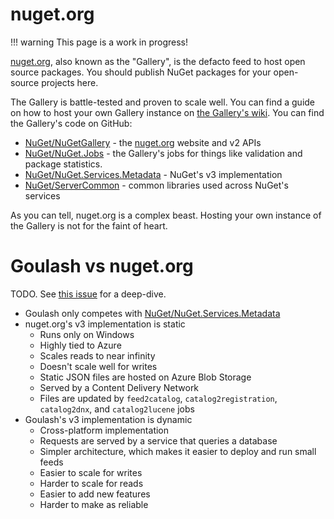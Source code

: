 # nuget.org

!!! warning
    This page is a work in progress!

[nuget.org](https://www.nuget.org/), also known as the "Gallery", is the defacto feed to host open
source packages. You should publish NuGet packages for your open-source projects here.

The Gallery is battle-tested and proven to scale well. You can find a guide on how to host
your own Gallery instance on [the Gallery's wiki](https://github.com/NuGet/NuGetGallery/wiki/Hosting-nuget.org's-v3-services).
You can find the Gallery's code on GitHub:

* [NuGet/NuGetGallery](https://github.com/NuGet/NuGetGallery) - the [nuget.org](https://nuget.org)
website and v2 APIs
* [NuGet/NuGet.Jobs](https://github.com/NuGet/NuGet.Jobs/) - the Gallery's jobs for things like validation and package statistics.
* [NuGet/NuGet.Services.Metadata](https://github.com/NuGet/NuGet.Services.Metadata/) - NuGet's v3 implementation
* [NuGet/ServerCommon](https://github.com/NuGet/ServerCommon) - common libraries used across NuGet's services

As you can tell, nuget.org is a complex beast. Hosting your own instance of the Gallery is not for the faint of heart.

# Goulash vs nuget.org

TODO. See [this issue](https://github.com/loic-sharma/Goulash/issues/71) for a deep-dive.

* Goulash only competes with [NuGet/NuGet.Services.Metadata](https://github.com/NuGet/NuGet.Services.Metadata/)
* nuget.org's v3 implementation is static
    * Runs only on Windows
    * Highly tied to Azure
    * Scales reads to near infinity
    * Doesn't scale well for writes
    * Static JSON files are hosted on Azure Blob Storage
    * Served by a Content Delivery Network
    * Files are updated by `feed2catalog`, `catalog2registration`, `catalog2dnx`, and `catalog2lucene` jobs
* Goulash's v3 implementation is dynamic
    * Cross-platform implementation
    * Requests are served by a service that queries a database
    * Simpler architecture, which makes it easier to deploy and run small feeds
    * Easier to scale for writes
    * Harder to scale for reads
    * Easier to add new features
    * Harder to make as reliable